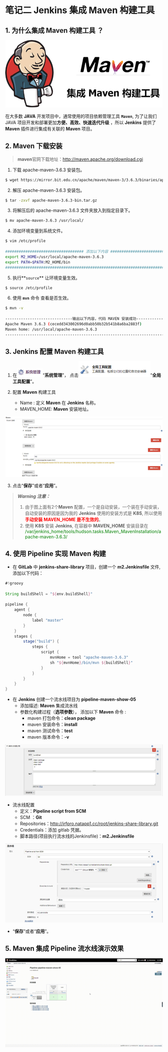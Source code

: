 # 笔记二 Jenkins 集成 Maven 构建工具

## 1. 为什么集成 Maven 构建工具 ？

<img src="../../../../statics/images/jenkins/integration/jenkins_integration_maven.png" style="zoom:100%;" />

在大多数 **JAVA** 开发项目中，通常使用的项目依赖管理工具 **`Maven`**, 为了让我们 JAVA 项目开发和部署更加**方便、高效、快速迭代升级** ，所以 **Jenkins** 提供了 **Maven** 插件进行集成有关联的 **Maven** 项目。


## 2. Maven 下载安装

> **maven**官网下载地址：http://maven.apache.org/download.cgi

1. 下载 apache-maven-3.6.3 安装包。

```bash
$ wget https://mirror.bit.edu.cn/apache/maven/maven-3/3.6.3/binaries/apache-maven-3.6.3-bin.tar.gz
```

2. 解压 apache-maven-3.6.3 安装包。

```bash
$ tar -zxvf apache-maven-3.6.3-bin.tar.gz
```

3. 将解压后的 apache-maven-3.6.3 文件夹放入到指定目录下。

```bash
$ mv apache-maven-3.6.3 /usr/local/
```

4. 添加环境变量到系统文件。

```bash
$ vim /etc/profile

################################### 添加以下内容 ################################################
export M2_HOME=/usr/local/apache-maven-3.6.3
export PATH=$PATH:M2_HOME/bin
###############################################################################################
```

5. 执行**`source`** 让环境变量生效。

```bash
$ source /etc/profile
```

6.  使用 **`mvn`** 命令 查看是否生效。

```bash
$ mvn -v 

------------------------------输出以下内容，代码 MAVEN 安装成功------------------------------------
Apache Maven 3.6.3 (cecedd343002696d0abb50b32b541b8a6ba2883f)
Maven home: /usr/local/apache-maven-3.6.3
-----------------------------------------------------------------------------------------------
```

## 3. Jenkins 配置 Maven 构建工具

1. 在<img src="../../../../statics/images/jenkins/integration/jenkins_system_button.png" style="zoom:100%;" />“**系统管理**"， 点击<img src="../../../../statics/images/jenkins/integration/jenkins_system_global_config_button.png" style="zoom:80%;" />“**全局工具配置**”。

2. 配置 **Maven** 构建工具
   - Name : 定义 **Maven** 在 **Jenkins** 名称。
   - MAVEN_HOME: **Maven** 安装地址。

<img src="../../../../statics/images/jenkins/integration/jenkins_global_mvn_config.png" style="zoom:100%;" />

3. 点击“**保存**”或者“**应用**”。

>***Warning 注意：***
>
>1. 由于图上面有2个**Maven** 配置，一个是自动安装，一个装在手动安装，自动安装的原因是因为我的 **Jenkins** 使用的安装方式是 **K8S**, 所以使用<font color="red"><b>手动安装 MAVEN_HOME 是不生效的</b></font>。
>2. 使用 **K8S** 安装 **Jenkins**,  在容器中 **MAVEN_HOME** 安装目录在 <font color="green">/var/jenkins_home/tools/hudson.tasks.Maven_MavenInstallation/apache-maven-3.6.3/</font>


## 4. 使用 Pipeline 实现 Maven 构建 



- 在 **GitLab** 中 **jenkins-share-library** 项目，创建一个 **m2.Jenkinsfile** 文件, 添加以下代码：

```groovy
#!groovy

String buildShell = "${env.buildShell}"

pipeline {
    agent { 
        node { 
            label "master"
        } 
    }
    stages {
        stage("build") {
            steps {
                script {
                    mvnHome = tool "apache-maven-3.6.3"
                    sh "${mvnHome}/bin/mvn ${buildShell}"
                }
            }
        }
    }
}
```

- 在 **Jenkins** 创建一个流水线项目为 **pipeline-maven-show-05**
  - 添加描述:  **Maven** 集成流水线
  - 参数化构建过程（**选项参数**）， 添加以下 **Maven** 命令 :
    - maven 打包命令：**clean package**
    - maven 安装命令：**install**
    - maven 测试命令：**test**
    - maven 版本命令：**-v**

<img src="../../../../statics/images/jenkins/integration/jenkins_env_paramter_process.png" style="zoom:200%;" />

- 流水线配置
  - 定义：**Pipeline script from SCM**
  - SCM ：**Git**
  - Repositories：http://irfpro.natapp1.cc/root/jenkins-share-library.git
  - Credentials：添加 gitlab 凭据。
  - 脚本路径(项目执行流水线的Jenkinsfile)：**m2.Jenkinsfile**

<img src="../../../../statics/images/jenkins/integration/jenkins_pipeline_project_config.png" style="zoom:200%;" />

- “**保存**”或者“**应用**”。

## 5. Maven 集成 Pipeline 流水线演示效果

<img src="../../../../statics/images/jenkins/integration/jenkins_integration_maven_show.gif" style="zoom:100%;" />
